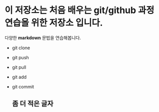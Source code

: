 # 이 저장소는 처음 배우는 git/github 과정 연습을 위한 저장소 입니다.
다양한 **markdown** 문법을 연습해봅니다.
- git clone
- git push
- git pull
- git add
- git commit

  ## 좀 더 적은 글자
